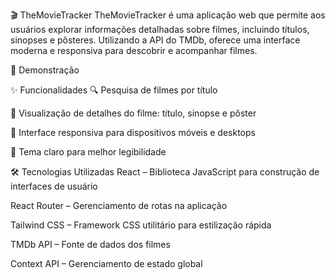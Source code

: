 🎬 TheMovieTracker
TheMovieTracker é uma aplicação web que permite aos usuários explorar informações detalhadas sobre filmes, incluindo títulos, sinopses e pôsteres. Utilizando a API do TMDb, oferece uma interface moderna e responsiva para descobrir e acompanhar filmes.

🚀 Demonstração

✨ Funcionalidades
🔍 Pesquisa de filmes por título

📄 Visualização de detalhes do filme: título, sinopse e pôster

📱 Interface responsiva para dispositivos móveis e desktops

🌙 Tema claro para melhor legibilidade

🛠️ Tecnologias Utilizadas
React – Biblioteca JavaScript para construção de interfaces de usuário

React Router – Gerenciamento de rotas na aplicação

Tailwind CSS – Framework CSS utilitário para estilização rápida

TMDb API – Fonte de dados dos filmes

Context API – Gerenciamento de estado global
